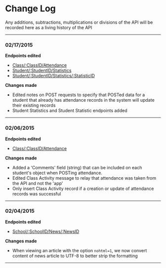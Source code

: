 # Change Log

Any additions, subtractions, multiplications or divisions of the API will be recorded here as a living history of the API

---

### 02/17/2015
**Endpoints edited**
 - [Class/:ClassID/Attendance](Endpoints/Class/Attendance.md#post)
 - [Student/:StudentID/Statistics](Endpoints/Students/Statistics.md)
 - [Student/:StudentID/Statistics/:StatisticID](Endpoints/Students/Statistic.md)

**Changes made** 
 - Edited notes on POST requests to specify that POSTed data for a student that already has attendance records in the system will update their existing records
 - Student Statistics and Student Statistic endpoints added
 
---

### 02/06/2015
**Endpoints edited**
 - [Class/:ClassID/Attendance](Endpoints/Class/Attendance.md#post)

**Changes made** 
 - Added a 'Comments' field (string) that can be included on each student's object when POSTing attendance. 
 - Edited Class Activity message to relay that attendance was taken from the API and not the 'app'
 - Only insert Class Activity record if a creation or update of attendance records was successful
 
---

### 02/04/2015
**Endpoints edited**
 - [School/:SchoolID/News/:NewsID](Endpoints/School/News_Article.md)

**Changes made** 
 - When viewing an article with the option `nohtml=1`, we now convert content of news article to UTF-8 to better strip the formatting

---
